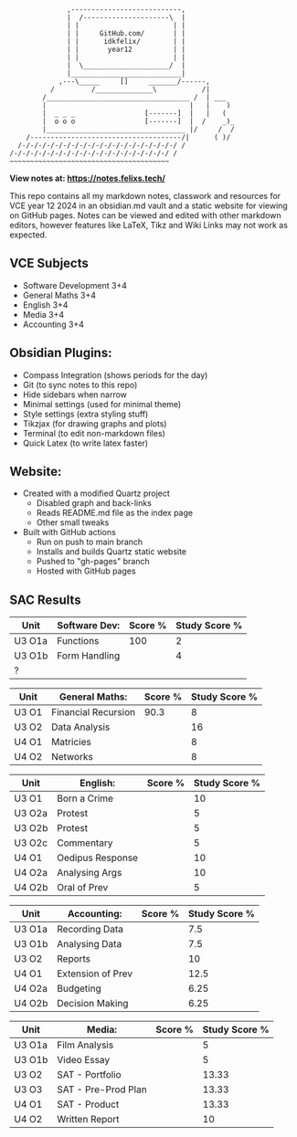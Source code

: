 ```
              ,---------------------------,
              |  /---------------------\  |
              | |                       | |
              | |     GitHub.com/       | |
              | |      idkfelix/        | |
              | |       year12          | |
              | |                       | |
              |  \_____________________/  |
              |___________________________|
            ,---\_____     []     _______/------,
          /         /______________\           /|
        /___________________________________ /  | ___
        |                                   |   |    )
        |  _ _ _                 [-------]  |   |   (
        |  o o o                 [-------]  |  /    _)_
        |__________________________________ |/     /  /
    /-------------------------------------/|      ( )/
  /-/-/-/-/-/-/-/-/-/-/-/-/-/-/-/-/-/-/-/ /
/-/-/-/-/-/-/-/-/-/-/-/-/-/-/-/-/-/-/-/ /
~~~~~~~~~~~~~~~~~~~~~~~~~~~~~~~~~~~~~~~
```
**View notes at: https://notes.felixs.tech/**

This repo contains all my markdown notes, classwork and resources for VCE year 12 2024 in an obsidian.md vault and a static website for viewing on GitHub pages. Notes can be viewed and edited with other markdown editors, however features like LaTeX, Tikz and Wiki Links may not work as expected.

## VCE Subjects
- Software Development 3+4
- General Maths 3+4
- English 3+4
- Media 3+4
- Accounting 3+4
## Obsidian Plugins:
- Compass Integration (shows periods for the day)
- Git (to sync notes to this repo)
- Hide sidebars when narrow
- Minimal settings (used for minimal theme)
- Style settings (extra styling stuff)
- Tikzjax (for drawing graphs and plots)
- Terminal (to edit non-markdown files)
- Quick Latex (to write latex faster)
## Website:
- Created with a modified Quartz project
	- Disabled graph and back-links
	- Reads README.md file as the index page
	- Other small tweaks
- Built with GitHub actions
	- Run on push to main branch
	- Installs and builds Quartz static website
	- Pushed to "gh-pages" branch
	- Hosted with GitHub pages

## SAC Results
| Unit   | **Software Dev:** | Score % | Study Score % |
| ------ | ----------------- | ------- | ------------- |
| U3 O1a | Functions         | 100     | 2             |
| U3 O1b | Form Handling     |         | 4             |
| ?      |                   |         |               |

| Unit  | **General Maths:**  | Score % | Study Score % |
| ----- | ------------------- | ------- | ------------- |
| U3 O1 | Financial Recursion | 90.3    | 8             |
| U3 O2 | Data Analysis       |         | 16            |
| U4 O1 | Matricies           |         | 8             |
| U4 O2 | Networks            |         | 8             |

| Unit   | **English:**     | Score % | Study Score % |
| ------ | ---------------- | ------- | ------------- |
| U3 O1  | Born a Crime     |         | 10            |
| U3 O2a | Protest          |         | 5             |
| U3 O2b | Protest          |         | 5             |
| U3 O2c | Commentary       |         | 5             |
| U4 O1  | Oedipus Response |         | 10            |
| U4 O2a | Analysing Args   |         | 10            |
| U4 O2b | Oral of Prev     |         | 5             |

| Unit   | **Accounting:**   | Score % | Study Score % |
| ------ | ----------------- | ------- | ------------- |
| U3 O1a | Recording Data    |         | 7.5           |
| U3 O1b | Analysing Data    |         | 7.5           |
| U3 O2  | Reports           |         | 10            |
| U4 O1  | Extension of Prev |         | 12.5          |
| U4 O2a | Budgeting         |         | 6.25          |
| U4 O2b | Decision Making   |         | 6.25          |

| Unit   | **Media:**          | Score % | Study Score % |
| ------ | ------------------- | ------- | ------------- |
| U3 O1a | Film Analysis       |         | 5             |
| U3 O1b | Video Essay         |         | 5             |
| U3 O2  | SAT - Portfolio     |         | 13.33         |
| U3 O3  | SAT - Pre-Prod Plan |         | 13.33         |
| U4 O1  | SAT - Product       |         | 13.33         |
| U4 O2  | Written Report      |         | 10            |
